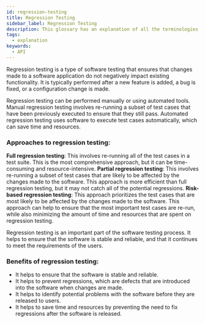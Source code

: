 ```yaml
---
id: regression-testing
title: Regression Testing
sidebar_label: Regression Testing
description: This glossary has an explanation of all the terminologies that beginners find difficult to understand at first glance.
tags:
  - explanation
keywords:
  - API
---
```


Regression testing is a type of software testing that ensures that changes made to a software application do not negatively impact existing functionality. It is typically performed after a new feature is added, a bug is fixed, or a configuration change is made.

Regression testing can be performed manually or using automated tools. Manual regression testing involves re-running a subset of test cases that have been previously executed to ensure that they still pass. Automated regression testing uses software to execute test cases automatically, which can save time and resources.

### Approaches to regression testing:

**Full regression testing**: This involves re-running all of the test cases in a test suite. This is the most comprehensive approach, but it can be time-consuming and resource-intensive.
**Partial regression testing**: This involves re-running a subset of test cases that are likely to be affected by the changes made to the software. This approach is more efficient than full regression testing, but it may not catch all of the potential regressions.
**Risk-based regression testing**: This approach prioritizes the test cases that are most likely to be affected by the changes made to the software. This approach can help to ensure that the most important test cases are re-run, while also minimizing the amount of time and resources that are spent on regression testing.

Regression testing is an important part of the software testing process. It helps to ensure that the software is stable and reliable, and that it continues to meet the requirements of the users.

### Benefits of regression testing:

- It helps to ensure that the software is stable and reliable.
- It helps to prevent regressions, which are defects that are introduced into the software when changes are made.
- It helps to identify potential problems with the software before they are released to users.
- It helps to save time and resources by preventing the need to fix regressions after the software is released.
